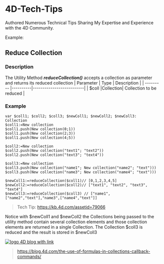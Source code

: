 # 4D-Tech-Tips
Authored Numerous Technical Tips Sharing My Expertise and Experience with the 4D Community. 

Example: 
## Reduce Collection

### Description
The Utility Method ***reduceCollection()*** accepts a collection as parameter and returns its reduced collection
| Parameter | Type     |       Description        |
| --------- |----------|--------------------------|
| $coll     |Collection| Collection to be reduced |


### Example
```4d
var $coll1; $coll2; $coll3; $newColl1; $newColl2; $newColl3: Collection
$coll1:=New collection
$coll1.push(New collection(0;1))
$coll1.push(New collection(2;3))
$coll1.push(New collection(4;5))

$coll2:=New collection
$coll2.push(New collection("text1"; "text2"))
$coll2.push(New collection("text3"; "text4"))

$coll3:=New collection
$coll3.push(New collection("name1"; New collection("name2"; "text")))
$coll3.push(New collection("name3"; New collection("name4"; "text")))

$newColl1:=reduceCollection($coll1)// [0,1,2,3,4,5]
$newColl2:=reduceCollection($coll2)// ["text1", "text2", "text3", "text4"] 
$newColl3:=reduceCollection($coll3) // ["name1",["name2","text"],"name3",["name4","text"]]
```
>Tech Tip: <https://kb.4d.com/assetid=79066>

Notice with $newColl1 and $newColl2 the Collections being passed to the utility method contain several collection elements and those collection elements are returned in a single Collection. The Collection $coll3 is reduced and the result is stored in $newColl3

[![logo 4D blog with link](https://blog.4d.com/wp-content/uploads/2016/09/logoOrignal.png)](https://blog.4d.com)
><https://blog.4d.com/the-use-of-formulas-in-collections-callback-commands/>
